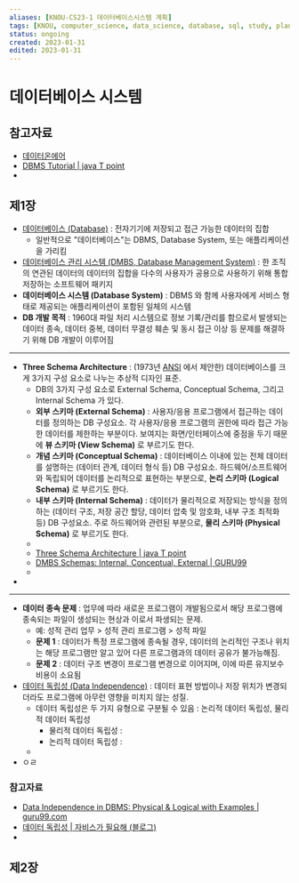 ```yaml
---
aliases: [KNOU-CS23-1 데이터베이스시스템 계획]
tags: [KNOU, computer_science, data_science, database, sql, study, plan]
status: ongoing
created: 2023-01-31
edited: 2023-01-31
---
```


# 데이터베이스 시스템

## 참고자료
- [데이터온에어](https://dataonair.or.kr/)
- [DBMS Tutorial | java T point](https://www.javatpoint.com/dbms-tutorial)
- 

## 제1장
- [데이터베이스 (Database)](https://en.wikipedia.org/wiki/Database) : 전자기기에 저장되고 접근 가능한 데이터의 집합
	- 일반적으로 "데이터베이스"는 DBMS, Database System, 또는 애플리케이션을 가리킴
- [데이터베이스 관리 시스템 (DMBS, Database Management System)](https://en.wikipedia.org/wiki/Database#Database_management_system) : 한 조직의 연관된 데이터의 데이터의 집합을 다수의 사용자가 공용으로 사용하기 위해 통합 저장하는 소프트웨어 패키지
- **데이터베이스 시스템 (Database System)** : DBMS 와 함께 사용자에게 서비스 형태로 제공되는 애플리케이션이 포함된 일체의 시스템
- **DB 개발 목적** : 1960대 파일 처리 시스템으로 정보 기록/관리를 함으로서 발생되는 데이터 종속, 데이터 중복, 데이터 무결성 훼손 및 동시 접근 이상 등 문제를 해결하기 위해 DB 개발이 이루어짐

---
- **Three Schema Architecture** : (1973년 [ANSI](https://en.wikipedia.org/wiki/American_National_Standards_Institute) 에서 제안한) 데이터베이스를 크게 3가지 구성 요소로 나누는 추상적 디자인 표준.
	- DB의 3가지 구성 요소로 External Schema, Conceptual Schema, 그리고 Internal Schema 가 있다.
	- **외부 스키마 (External Schema)** : 사용자/응용 프로그램에서 접근하는 데이터를 정의하는 DB 구성요소. 각 사용자/응용 프로그램의 권한에 따라 접근 가능한 데이터를 제한하는 부분이다. 보여지는 화면/인터페이스에 중점을 두기 때문에 **뷰 스키마 (View Schema)** 로 부르기도 한다.
	- **개념 스키마 (Conceptual Schema)** : 데이터베이스 이내에 있는 전체 데이터를 설명하는 (데이터 관계, 데이터 형식 등) DB 구성요소. 하드웨어/소프트웨어와 독립되어 데이터를 논리적으로 표현하는 부분으로, **논리 스키마 (Logical Schema)** 로 부르기도 한다.
	- **내부 스키마 (Internal Schema)** : 데이터가 물리적으로 저장되는 방식을 정의하는 (데이터 구조, 저장 공간 할당, 데이터 압축 및 암호화, 내부 구조 최적화 등) DB 구성요소. 주로 하드웨어와 관련된 부분으로, **물리 스키마 (Physical Schema)** 로 부르기도 한다.
	- 
	- [Three Schema Architecture | java T point](https://www.javatpoint.com/dbms-three-schema-architecture)
	- [DMBS Schemas: Internal, Conceptual, External | GURU99](https://www.guru99.com/dbms-schemas.html)
	- 
- 

---

- **데이터 종속 문제** : 업무에 따라 새로운 프로그램이 개발됨으로서 해당 프로그램에 종속되는 파일이 생성되는 현상과 이로서 파생되는 문제.
	- 예: 성적 관리 업무 > 성적 관리 프로그램 > 성적 파일
	- **문제 1** : 데이터가 특정 프로그램에 종속될 경우, 데이터의 논리적인 구조나 위치는 해당 프로그램만 알고 있어 다른 프로그램과의 데이터 공유가 불가능해짐.
	- **문제 2** : 데이터 구조 변경이 프로그램 변경으로 이어지며, 이에 따른 유지보수 비용이 소요됨
- [데이터 독립성 (Data Independence)](https://en.wikipedia.org/wiki/Data_independence) : 데이터 표현 방법이나 저장 위치가 변경되더라도 프로그램에 아무런 영향을 미치지 않는 성질.
	- 데이터 독립성은 두 가지 유형으로 구분될 수 있음 : 논리적 데이터 독립성, 물리적 데이터 독립성
		- 물리적 데이터 독립성 : 
		- 논리적 데이터 독립성 : 
	- 
- ㅇㄹ

### 참고자료
- [Data Independence in DBMS: Physical & Logical with Examples | guru99.com](https://www.guru99.com/dbms-data-independence.html)
- [데이터 독립성 | 자비스가 필요해 (블로그)](https://needjarvis.tistory.com/287)
- 

## 제2장